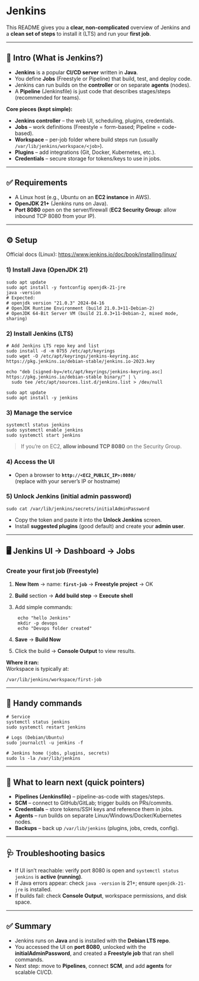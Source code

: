 # Jenkins

This README gives you a **clear, non-complicated** overview of Jenkins and a **clean set of steps** to install it (LTS) and run your **first job**.

---

## 🧠 Intro (What is Jenkins?)

- **Jenkins** is a popular **CI/CD server** written in **Java**.
- You define **Jobs** (Freestyle or Pipeline) that build, test, and deploy code.
- Jenkins can run builds on the **controller** or on separate **agents** (nodes).
- A **Pipeline** (Jenkinsfile) is just code that describes stages/steps (recommended for teams).

**Core pieces (kept simple):**
- **Jenkins controller** – the web UI, scheduling, plugins, credentials.
- **Jobs** – work definitions (Freestyle = form-based; Pipeline = code-based).
- **Workspace** – per-job folder where build steps run (usually `/var/lib/jenkins/workspace/<job>`).
- **Plugins** – add integrations (Git, Docker, Kubernetes, etc.).
- **Credentials** – secure storage for tokens/keys to use in jobs.

---

## ✅ Requirements

- A Linux host (e.g., Ubuntu on an **EC2 instance** in AWS).
- **OpenJDK 21+** (Jenkins runs on Java).
- **Port 8080** open on the server/firewall (**EC2 Security Group**: allow inbound TCP 8080 from your IP).

---

## ⚙️ Setup

Official docs (Linux): https://www.jenkins.io/doc/book/installing/linux/

### 1) Install Java (OpenJDK 21)

    sudo apt update
    sudo apt install -y fontconfig openjdk-21-jre
    java -version
    # Expected:
    # openjdk version "21.0.3" 2024-04-16
    # OpenJDK Runtime Environment (build 21.0.3+11-Debian-2)
    # OpenJDK 64-Bit Server VM (build 21.0.3+11-Debian-2, mixed mode, sharing)

### 2) Install Jenkins (LTS)

    # Add Jenkins LTS repo key and list
    sudo install -d -m 0755 /etc/apt/keyrings
    sudo wget -O /etc/apt/keyrings/jenkins-keyring.asc https://pkg.jenkins.io/debian-stable/jenkins.io-2023.key

    echo "deb [signed-by=/etc/apt/keyrings/jenkins-keyring.asc] https://pkg.jenkins.io/debian-stable binary/" | \
      sudo tee /etc/apt/sources.list.d/jenkins.list > /dev/null

    sudo apt update
    sudo apt install -y jenkins

### 3) Manage the service

    systemctl status jenkins
    sudo systemctl enable jenkins
    sudo systemctl start jenkins

> If you’re on EC2, **allow inbound TCP 8080** on the Security Group.

### 4) Access the UI

- Open a browser to **`http://<EC2_PUBLIC_IP>:8080/`**  
  (replace with your server’s IP or hostname)

### 5) Unlock Jenkins (initial admin password)

    sudo cat /var/lib/jenkins/secrets/initialAdminPassword

- Copy the token and paste it into the **Unlock Jenkins** screen.
- Install **suggested plugins** (good default) and create your **admin user**.

---

## 🖥️ Jenkins UI → Dashboard → Jobs

### Create your first job (Freestyle)

1. **New Item** → name: **`first-job`** → **Freestyle project** → OK  
2. **Build** section → **Add build step** → **Execute shell**  
3. Add simple commands:

        echo "hello Jenkins"
        mkdir -p devops
        echo "Devops folder created"

4. **Save** → **Build Now**  
5. Click the build → **Console Output** to view results.

**Where it ran:**  
Workspace is typically at:

    /var/lib/jenkins/workspace/first-job

---

## 🧰 Handy commands

    # Service
    systemctl status jenkins
    sudo systemctl restart jenkins

    # Logs (Debian/Ubuntu)
    sudo journalctl -u jenkins -f

    # Jenkins home (jobs, plugins, secrets)
    sudo ls -la /var/lib/jenkins

---

## 🧠 What to learn next (quick pointers)

- **Pipelines (Jenkinsfile)** – pipeline-as-code with stages/steps.
- **SCM** – connect to GitHub/GitLab; trigger builds on PRs/commits.
- **Credentials** – store tokens/SSH keys and reference them in jobs.
- **Agents** – run builds on separate Linux/Windows/Docker/Kubernetes nodes.
- **Backups** – back up `/var/lib/jenkins` (plugins, jobs, creds, config).

---

## 🩺 Troubleshooting basics

- If UI isn’t reachable: verify port 8080 is open and `systemctl status jenkins` is **active (running)**.
- If Java errors appear: check `java -version` is 21+; ensure `openjdk-21-jre` is installed.
- If builds fail: check **Console Output**, workspace permissions, and disk space.

---

## ✅ Summary

- Jenkins runs on **Java** and is installed with the **Debian LTS repo**.  
- You accessed the UI on **port 8080**, unlocked with the **initialAdminPassword**, and created a **Freestyle job** that ran shell commands.  
- Next step: move to **Pipelines**, connect **SCM**, and add **agents** for scalable CI/CD.
